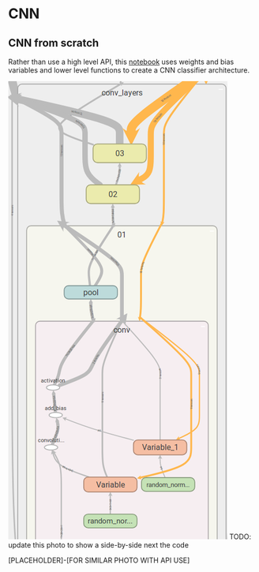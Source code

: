 # CNN

[//]: # (Image References)
[cnn_low_level]: ./misc/conv_without_api.png

## CNN from scratch

Rather than use a high level API, this [notebook](./cnn_without_api.ipynb) uses weights and bias variables and lower level functions to create a CNN classifier architecture.

![Example CNN graph from low level functions][cnn_low_level]
TODO: update this photo to show a side-by-side next the code

[PLACEHOLDER]-[FOR SIMILAR PHOTO WITH API USE] 